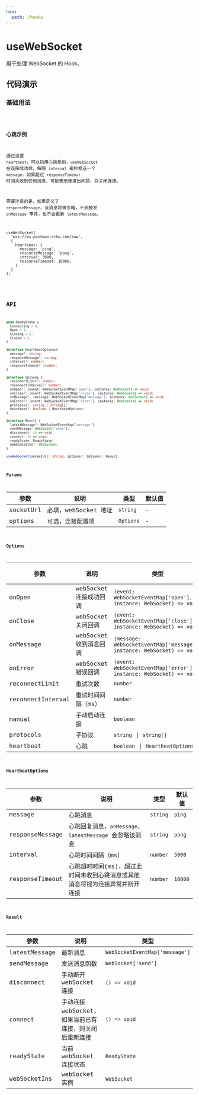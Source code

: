 ```yaml
---
nav:
  path: /hooks
---
```


# useWebSocket

用于处理 WebSocket 的 Hook。

## 代码演示

### 基础用法

<code src="./demo/demo1.tsx" />

### 心跳示例

通过设置 `heartbeat`，可以启用心跳机制，`useWebSocket` 在连接成功后，每隔 `interval` 毫秒发送一个 `message`，如果超过 `responseTimeout` 时间未收到任何消息，可能表示连接出问题，将关闭连接。

需要注意的是，如果定义了 `responseMessage`，该消息将被忽略，不会触发 `onMessage` 事件，也不会更新 `latestMessage`。

```tsx | pure
useWebSocket(
  'wss://ws.postman-echo.com/raw',
  {
    heartbeat: {
      message: 'ping',
      responseMessage: 'pong',
      interval: 3000,
      responseTimeout: 10000,
    }
  }
);
```

<code src="./demo/demo2.tsx" />

## API

```typescript
enum ReadyState {
  Connecting = 0,
  Open = 1,
  Closing = 2,
  Closed = 3,
}

interface HeartbeatOptions{
  message?: string;
  responseMessage?: string;
  interval?: number;
  responseTimeout? :number;
}

interface Options {
  reconnectLimit?: number;
  reconnectInterval?: number;
  onOpen?: (event: WebSocketEventMap['open'], instance: WebSocket) => void;
  onClose?: (event: WebSocketEventMap['close'], instance: WebSocket) => void;
  onMessage?: (message: WebSocketEventMap['message'], instance: WebSocket) => void;
  onError?: (event: WebSocketEventMap['error'], instance: WebSocket) => void;
  protocols?: string | string[];
  heartbeat?: boolean | HeartbeatOptions;
}

interface Result {
  latestMessage?: WebSocketEventMap['message'];
  sendMessage: WebSocket['send'];
  disconnect: () => void;
  connect: () => void;
  readyState: ReadyState;
  webSocketIns?: WebSocket;
}

useWebSocket(socketUrl: string, options?: Options): Result;
```

### Params

| 参数      | 说明                 | 类型      | 默认值 |
| --------- | -------------------- | --------- | ------ |
| socketUrl | 必填，webSocket 地址 | `string`  | -      |
| options   | 可选，连接配置项     | `Options` | -      |

### Options

| 参数              | 说明                   | 类型                                                                   | 默认值  |
| ----------------- | ---------------------- | ---------------------------------------------------------------------- | ------- |
| onOpen            | webSocket 连接成功回调 | `(event: WebSocketEventMap['open'], instance: WebSocket) => void`      | -       |
| onClose           | webSocket 关闭回调     | `(event: WebSocketEventMap['close'], instance: WebSocket) => void`     | -       |
| onMessage         | webSocket 收到消息回调 | `(message: WebSocketEventMap['message'], instance: WebSocket) => void` | -       |
| onError           | webSocket 错误回调     | `(event: WebSocketEventMap['error'], instance: WebSocket) => void`     | -       |
| reconnectLimit    | 重试次数               | `number`                                                               | `3`     |
| reconnectInterval | 重试时间间隔（ms）     | `number`                                                               | `3000`  |
| manual            | 手动启动连接           | `boolean`                                                              | `false` |
| protocols         | 子协议                 | `string` \| `string[]`                                                 | -       |
| heartbeat         | 心跳                   | `boolean` \| `HeartbeatOptions`                                        | `false` |

### HeartbeatOptions

| 参数            | 说明                                                                         | 类型     | 默认值  |
| --------------- | ---------------------------------------------------------------------------- | -------- | ------- |
| message         | 心跳消息                                                                     | `string` | `ping`  |
| responseMessage | 心跳回复消息，`onMessage`、`latestMessage` 会忽略该消息                      | `string` | `pong`  |
| interval        | 心跳时间间隔（ms）                                                           | `number` | `5000`  |
| responseTimeout | 心跳超时时间(ms)，超过此时间未收到心跳消息或其他消息将视为连接异常并断开连接 | `number` | `10000` |

### Result

| 参数          | 说明                                                   | 类型                           |
| ------------- | ------------------------------------------------------ | ------------------------------ |
| latestMessage | 最新消息                                               | `WebSocketEventMap['message']` |
| sendMessage   | 发送消息函数                                           | `WebSocket['send']`            |
| disconnect    | 手动断开 webSocket 连接                                | `() => void`                   |
| connect       | 手动连接 webSocket，如果当前已有连接，则关闭后重新连接 | `() => void`                   |
| readyState    | 当前 webSocket 连接状态                                | `ReadyState`                   |
| webSocketIns  | webSocket 实例                                         | `WebSocket`                    |

